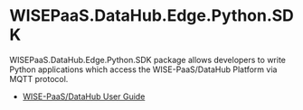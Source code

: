 # WISEPaaS.DataHub.Edge.Python.SDK
WISEPaaS.DataHub.Edge.Python.SDK package allows developers to write Python applications which access the WISE-PaaS/DataHub Platform via MQTT protocol.

* [WISE-PaaS/DataHub User Guide](https://docs.wise-paas.advantech.com/en/Guides_and_API_References/Data_Acquisition/1579073100328245315)